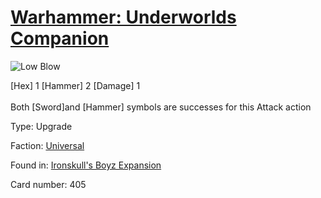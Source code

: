 # [Warhammer: Underworlds Companion](https://guidokessels.github.io/wh-underworlds)

  

![Low Blow](https://warhammerunderworlds.com/wp-content/uploads/sites/6/2017/12/405_ENG-Low-Blow.png)

<div class="whu-weapon">[Hex] 1 [Hammer] 2 [Damage] 1</div><br /> Both [Sword]and [Hammer] symbols are successes for this Attack action

Type: Upgrade

Faction: [Universal](https://guidokessels.github.io/wh-underworlds/factions/universal)

Found in: [Ironskull's Boyz Expansion](https://guidokessels.github.io/wh-underworlds/locations/ironskulls-boyz-expansion)

Card number: 405
